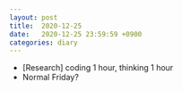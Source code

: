 ```yaml
---
layout: post
title:  2020-12-25
date:   2020-12-25 23:59:59 +0900
categories: diary
---
```


- [Research] coding 1 hour, thinking 1 hour
- Normal Friday?
